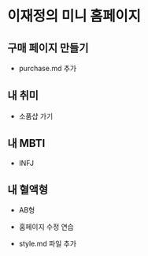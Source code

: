 # 이재정의 미니 홈페이지

## 구매 페이지 만들기

- purchase.md 추가

## 내 취미

- 소품샵 가기

## 내 MBTI

- INFJ

## 내 혈액형

- AB형

- 홈페이지 수정 연습

- style.md 파일 추가
